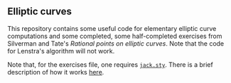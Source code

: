 ## Elliptic curves
This repository contains some useful code for elementary elliptic curve computations and some completed, some half-completed exercises from Silverman and Tate's _Rational points on elliptic curves_. Note that the code for Lenstra's algorithm will not work.

Note that, for the exercises file, one requires [`jack.sty`](https://github.com/jackdeserrano/notes-and-writings/blob/main/texmf/tex/latex/jack.sty). There is a brief description of how it works [here](https://github.com/jackdeserrano/notes-and-writings#readme).
